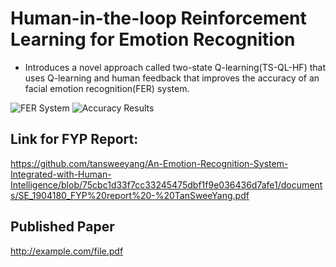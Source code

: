 # Human-in-the-loop Reinforcement Learning for Emotion Recognition
- Introduces a novel approach called two-state Q-learning(TS-QL-HF) that uses Q-learning and human feedback that improves the accuracy of an facial emotion recognition(FER) system.

![FER System](https://github.com/tansweeyang/Human-in-the-loop-Reinforcement-Learning-for-Emotion-Recognition/blob/ba6fc30777812190ac3a97de65332fbf957dfd28/FER_Flow.jpg)
![Accuracy Results](https://github.com/tansweeyang/Human-in-the-loop-Reinforcement-Learning-for-Emotion-Recognition/blob/af468ec2c935d3865c57c837e2756efe82253f33/Results_Accuracy.jpg)

## Link for FYP Report: 
https://github.com/tansweeyang/An-Emotion-Recognition-System-Integrated-with-Human-Intelligence/blob/75cbc1d33f7cc33245475dbf1f9e036436d7afe1/documents/SE_1904180_FYP%20report%20-%20TanSweeYang.pdf

## Published Paper
http://example.com/file.pdf
